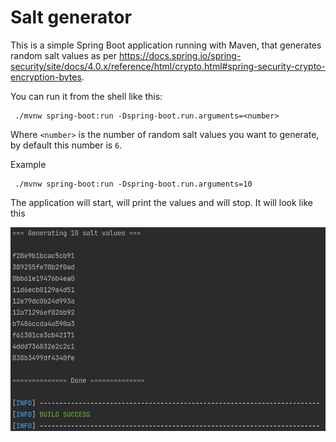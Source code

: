 # Salt generator

This is a simple Spring Boot application running with Maven, that generates random salt values as per
https://docs.spring.io/spring-security/site/docs/4.0.x/reference/html/crypto.html#spring-security-crypto-encryption-bytes.

You can run it from the shell like this:

```shell
 ./mvnw spring-boot:run -Dspring-boot.run.arguments=<number>
```

Where `<number>` is the number of random salt values you want to generate, by default this number is `6`.

Example

```shell
 ./mvnw spring-boot:run -Dspring-boot.run.arguments=10
```

The application will start, will print the values and will stop. It will look like this

![Sample when running the application to generate the salt values](https://github.com/lealceldeiro/salt-generator/blob/main/sample.png?raw=true)
